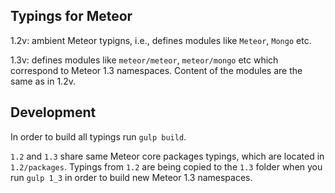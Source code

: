 ## Typings for Meteor

1.2v: ambient Meteor typigns, i.e., defines modules like `Meteor`, `Mongo` etc.

1.3v: defines modules like `meteor/meteor`, `meteor/mongo` etc which correspond to Meteor 1.3 namespaces.
Content of the modules are the same as in 1.2v.

## Development

In order to build all typings run `gulp build`.

`1.2` and `1.3` share same Meteor core packages typings, which are located in `1.2/packages`.
Typings from `1.2` are being copied to the `1.3` folder when you run `gulp 1_3` in order to build new Meteor 1.3 namespaces.

